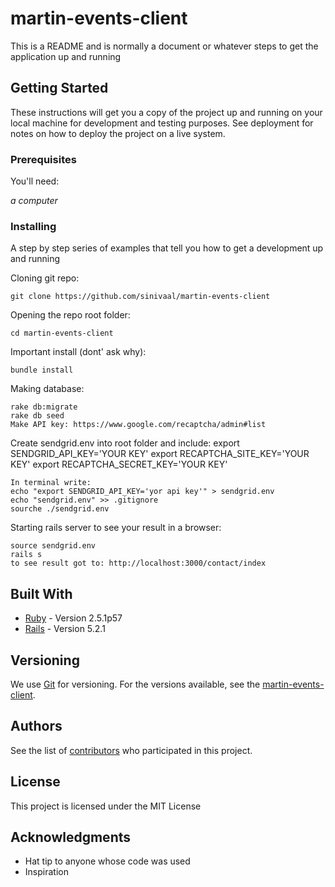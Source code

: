# martin-events-client

This is a README and is normally a document or whatever steps to get the application up and running

## Getting Started

These instructions will get you a copy of the project up and running on your local machine for development and testing purposes. See deployment for notes on how to deploy the project on a live system.


### Prerequisites

You'll need:

*a computer*

### Installing

A step by step series of examples that tell you how to get a development up and running

Cloning git repo:
```
git clone https://github.com/sinivaal/martin-events-client
```
Opening the repo root folder:
```
cd martin-events-client
```
Important install (dont' ask why):
```
bundle install
```
Making database:
```
rake db:migrate
rake db seed
Make API key: https://www.google.com/recaptcha/admin#list
```
Create sendgrid.env into root folder and include:
export SENDGRID_API_KEY='YOUR KEY'
export RECAPTCHA_SITE_KEY='YOUR KEY'
export RECAPTCHA_SECRET_KEY='YOUR KEY'
```
In terminal write:
echo "export SENDGRID_API_KEY='yor api key'" > sendgrid.env
echo "sendgrid.env" >> .gitignore
sourche ./sendgrid.env
```
Starting rails server to see your result in a browser:
```
source sendgrid.env
rails s
to see result got to: http://localhost:3000/contact/index
```

## Built With

* [Ruby](https://www.ruby-lang.org/en/) - Version 2.5.1p57
* [Rails](https://rubyonrails.org/) - Version 5.2.1


## Versioning

We use [Git](https://git-scm.com/) for versioning. For the versions available, see the [martin-events-client](https://github.com/sinivaal/martin-events-client). 

## Authors

See the list of [contributors](https://github.com/sinivaal/martin-events-client/graphs/contributors) who participated in this project.

## License

This project is licensed under the MIT License

## Acknowledgments

* Hat tip to anyone whose code was used
* Inspiration


